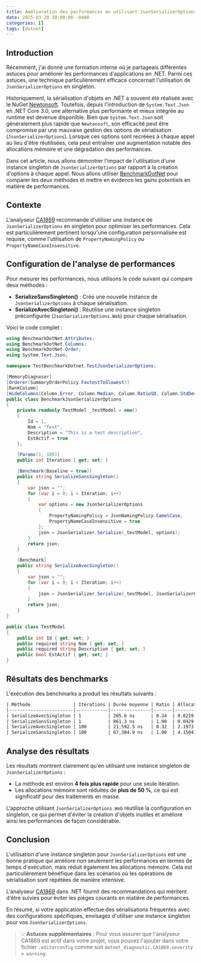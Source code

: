```yaml
---
title: Amélioration des performances en utilisant JsonSerializerOptions en singleton
date: 2025-03-20 20:00:00 -0400
categories: []
tags: [dotnet]
---
```


## Introduction

Récemment, j'ai donné une formation interne où je partageais différentes astuces pour améliorer les performances d'applications en .NET. Parmi ces astuces, une technique particulièrement efficace concernait l'utilisation de `JsonSerializerOptions` en singleton.

Historiquement, la sérialisation d'objets en .NET a souvent été réalisée avec le NuGet [Newtonsoft](https://www.newtonsoft.com/json). Toutefois, depuis l'introduction de `System.Text.Json` en .NET Core 3.0, une alternative plus performante et mieux intégrée au runtime est devenue disponible. Bien que `System.Text.Json` soit généralement plus rapide que `Newtonsoft`, son efficacité peut être compromise par une mauvaise gestion des options de sérialisation (`JsonSerializerOptions`). Lorsque ces options sont recréées à chaque appel au lieu d'être réutilisées, cela peut entraîner une augmentation notable des allocations mémoire et une dégradation des performances.

Dans cet article, nous allons démontrer l'impact de l'utilisation d'une instance singleton de `JsonSerializerOptions` par rapport à la création d'options à chaque appel. Nous allons utiliser [BenchmarkDotNet](https://benchmarkdotnet.org/) pour comparer les deux méthodes et mettre en évidence les gains potentiels en matière de performances.

## Contexte

L'analyseur [CA1869](https://learn.microsoft.com/en-us/dotnet/fundamentals/code-analysis/quality-rules/ca1869) recommande d'utiliser une instance de `JsonSerializerOptions` en singleton pour optimiser les performances. Cela est particulièrement pertinent lorsqu'une configuration personnalisée est requise, comme l'utilisation de `PropertyNamingPolicy` ou `PropertyNameCaseInsensitive`.

## Configuration de l'analyse de performances

Pour mesurer les performances, nous utilisons le code suivant qui compare deux méthodes :

- **SerializeSansSingleton()** : Crée une nouvelle instance de `JsonSerializerOptions` à chaque sérialisation.
- **SerializeAvecSingleton()** : Réutilise une instance singleton préconfigurée (`JsonSerializerOptions.Web`) pour chaque sérialisation.

Voici le code complet :

```csharp
using BenchmarkDotNet.Attributes;
using BenchmarkDotNet.Columns;
using BenchmarkDotNet.Order;
using System.Text.Json;

namespace TestBenchmarkDotnet.TestJsonSerializerOptions;

[MemoryDiagnoser]
[Orderer(SummaryOrderPolicy.FastestToSlowest)]
[RankColumn]
[HideColumns(Column.Error, Column.Median, Column.RatioSD, Column.StdDev)]
public class BenchmarkJsonSerializerOptions
{
    private readonly TestModel _testModel = new()
    {
        Id = 1,
        Nom = "Test",
        Description = "This is a test description",
        EstActif = true
    };

    [Params(1, 100)]
    public int Iteration { get; set; }

    [Benchmark(Baseline = true)]
    public string SerializeSansSingleton()
    {
        var json = "";
        for (var i = 0; i < Iteration; i++)
        {
            var options = new JsonSerializerOptions
            {
                PropertyNamingPolicy = JsonNamingPolicy.CamelCase,
                PropertyNameCaseInsensitive = true
            };
            json = JsonSerializer.Serialize(_testModel, options);
        }
        return json;
    }

    [Benchmark]
    public string SerializeAvecSingleton()
    {
        var json = "";
        for (var i = 0; i < Iteration; i++)
        {
            json = JsonSerializer.Serialize(_testModel, JsonSerializerOptions.Web);
        }
        return json;
    }
}

public class TestModel
{
    public int Id { get; set; }
    public required string Nom { get; set; }
    public required string Description { get; set; }
    public bool EstActif { get; set; }
}
```

## Résultats des benchmarks

L'exécution des benchmarks a produit les résultats suivants :

```txt
| Méthode                | Itérations | Durée moyenne | Ratio | Allocations Gen0 | Mémoire allouée |
|------------------------|------------|---------------|-------|------------------|-----------------|
| SerializeAvecSingleton | 1          | 205.6 ns      | 0.24  | 0.0219           | 184 B           |
| SerializeSansSingleton | 1          | 861.3 ns      | 1.00  | 0.0429           | 390 B           |
| SerializeAvecSingleton | 100        | 21,592.5 ns   | 0.32  | 2.1973           | 18400 B         |
| SerializeSansSingleton | 100        | 67,384.9 ns   | 1.00  | 4.1504           | 39035 B         |
```

## Analyse des résultats

Les résultats montrent clairement qu'en utilisant une instance singleton de `JsonSerializerOptions` :

- La méthode est environ **4 fois plus rapide** pour une seule itération.
- Les allocations mémoire sont réduites de **plus de 50 %**, ce qui est significatif pour des traitements en masse.

L'approche utilisant `JsonSerializerOptions.Web` réutilise la configuration en singleton, ce qui permet d'éviter la création d'objets inutiles et améliore ainsi les performances de façon considérable.

## Conclusion

L'utilisation d'une instance singleton pour `JsonSerializerOptions` est une bonne pratique qui améliore non seulement les performances en termes de temps d'exécution, mais réduit également les allocations mémoire. Cela est particulièrement bénéfique dans les scénarios où les opérations de sérialisation sont répétées de manière intensive.

L'analyseur  [CA1869](https://learn.microsoft.com/en-us/dotnet/fundamentals/code-analysis/quality-rules/ca1869) dans .NET fournit des recommandations qui méritent d'être suivies pour éviter les pièges courants en matière de performances.

En résumé, si votre application effectue des sérialisations fréquentes avec des configurations spécifiques, envisagez d'utiliser une instance singleton pour vos `JsonSerializerOptions`.

>💡 __Astuces supplémentaires__ : Pour vous assurer que l'analyseur CA1869 est actif dans votre projet, vous pouvez l'ajouter dans votre fichier `.editorconfig` comme suit `dotnet_diagnostic.CA1869.severity = warning`.
